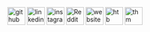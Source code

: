 [<img src='https://cdn.jsdelivr.net/npm/simple-icons@3.0.1/icons/github.svg' alt='github' height='40'>](https://github.com/tsimpliarakis)  [<img src='https://cdn.jsdelivr.net/npm/simple-icons@3.0.1/icons/linkedin.svg' alt='linkedin' height='40'>](https://www.linkedin.com/in/tsimpliarakis/)  [<img src='https://cdn.jsdelivr.net/npm/simple-icons@3.0.1/icons/instagram.svg' alt='instagram' height='40'>](https://www.instagram.com/tsimpliarakis_/)  [<img src='https://cdn.jsdelivr.net/npm/simple-icons@3.0.1/icons/reddit.svg' alt='Reddit' height='40'>](https://www.reddit.com/user/tsimpliarakis)  [<img src='https://www.freepnglogos.com/uploads/logo-website-png/logo-website-website-logo-png-transparent-background-background-15.png' alt='website' height='40'>](www.tsimpliarakis.com)  [<img src='https://avatars.githubusercontent.com/u/31746234?s=280&v=4' alt='htb' height='40'>](https://app.hackthebox.com/profile/tsimpliarakis)  [<img src='https://tryhackme.com/img/favicon.png' alt='thm' height='40'>](https://tryhackme.com/p/tsimpliarakis)  

<!--
**Tsimpliarakis/Tsimpliarakis** is a ✨ _special_ ✨ repository because its `README.md` (this file) appears on your GitHub profile.

Here are some ideas to get you started:

- 🔭 I’m currently working on ...
- 🌱 I’m currently learning ...
- 👯 I’m looking to collaborate on ...
- 🤔 I’m looking for help with ...
- 💬 Ask me about ...
- 📫 How to reach me: ...
- 😄 Pronouns: ...
- ⚡ Fun fact: ...
-->

